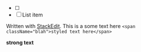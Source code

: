


> 

 - [ ] 
 - [ ] List item

Written with [StackEdit](https://stackedit.io/).
This is a some text here `<span className="blah">styled text here</span>`

**strong text**
